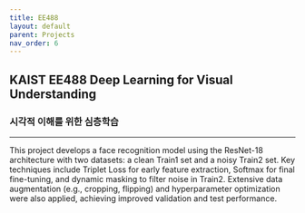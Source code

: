 ```yaml
---
title: EE488
layout: default
parent: Projects
nav_order: 6
---
```


## KAIST EE488 Deep Learning for Visual Understanding  
### 시각적 이해를 위한 심층학습  

---

This project develops a face recognition model using the ResNet-18 architecture with two datasets: a clean Train1 set and a noisy Train2 set. Key techniques include Triplet Loss for early feature extraction, Softmax for final fine-tuning, and dynamic masking to filter noise in Train2. Extensive data augmentation (e.g., cropping, flipping) and hyperparameter optimization were also applied, achieving improved validation and test performance.  

